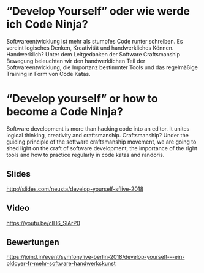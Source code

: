 # “Develop Yourself” oder wie werde ich Code Ninja?

Softwareentwicklung ist mehr als stumpfes Code runter schreiben. Es vereint logisches Denken, Kreativität und handwerkliches Können. Handwerklich? Unter dem Leitgedanken der Software Craftsmanship Bewegung beleuchten wir den handwerklichen Teil der Softwareentwicklung, die Importanz bestimmter Tools und das regelmäßige Training in Form von Code Katas.

# “Develop yourself” or how to become a Code Ninja?

Software development is more than hacking code into an editor. It unites logical thinking, creativity and craftsmanship. Craftsmanship? Under the guiding principle of the software craftsmanship movement, we are going to shed light on the craft of software development, the importance of the right tools and how to practice regularly in code katas and randoris.

## Slides

<http://slides.com/neusta/develop-yourself-sflive-2018>

## Video

<https://youtu.be/cIH6_SlArP0>

## Bewertungen

<https://joind.in/event/symfonylive-berlin-2018/develop-yourself---ein-pldoyer-fr-mehr-software-handwerkskunst>
